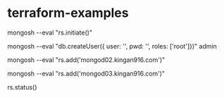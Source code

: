 # terraform-examples

mongosh --eval "rs.initiate()"

mongosh --eval "db.createUser({ user: '', pwd: '', roles: ['root']})" admin


mongosh --eval "rs.add('mongod02.kingan916.com')"

mongosh --eval "rs.add('mongod03.kingan916.com')"

rs.status()
